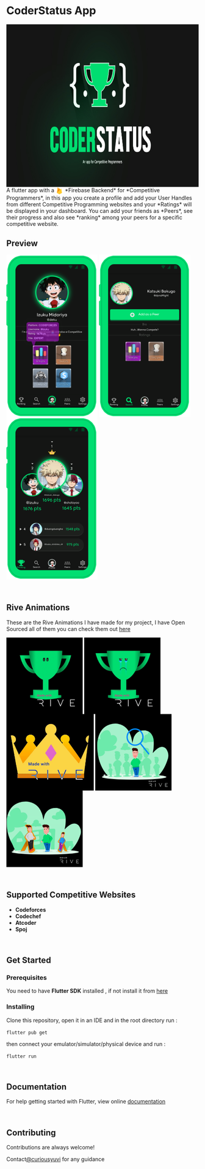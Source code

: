 
# CoderStatus App
<img src="readmeAssets/appBannerPlaystore.jpg" height="425" align="center" >
A flutter app with a <img src="readmeAssets/firebase.png" height="20" align="center" > *Firebase Backend* for *Competitive Programmers*, in this app you create a profile and add your User Handles from different Competitive Programming websites and your *Ratings* will be displayed in your dashboard. You can add your friends as *Peers*, see their progress and also see *ranking* among your peers for a specific competitive website.

<br>

## Preview

<img src="readmeAssets/Preview1.png" height="425" align="center" > <img src="readmeAssets/Preview2.png" height="425" align="center" > <img src="readmeAssets/Preview3.png" height="425" align="center" >

<br>

## Rive Animations
   These are the Rive Animations I have made for my project, I have Open Sourced all of them you can check them out [here](https://rive.app/curiousyuvi/)

<img src="readmeAssets/trophyHovering.gif" height="200" align="center" > <img src="readmeAssets/trophyCrying.gif" height="200" align="center" > <img src="readmeAssets/crownRotating.gif" height="200" align="center" > <img src="readmeAssets/searching.gif" height="200" align="center" > <img src="readmeAssets/noFriends.gif" height="200" align="center" >

<br>

## Supported Competitive Websites
- **Codeforces**
- **Codechef**
- **Atcoder**
- **Spoj**

<br>

## Get Started

### Prerequisites

You need to have **Flutter SDK** installed , if not install it from [here](https://flutter.dev/docs/get-started/install)

### Installing
Clone this repository, open it in an IDE and in the root directory run :

`flutter pub get`

then connect your emulator/simulator/physical device and run :

`flutter run`

<br>

## Documentation

For help getting started with Flutter, view online [documentation](https://flutter.dev/docs)

<br>

## Contributing

Contributions are always welcome!

Contact[@curiousyuvi](https://www.github.com/curiousyuvi) for any guidance